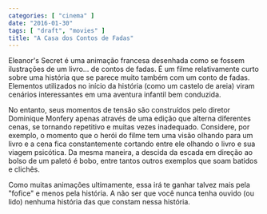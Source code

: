 ```yaml
---
categories: [ "cinema" ]
date: "2016-01-30"
tags: [ "draft", "movies" ]
title: "A Casa dos Contos de Fadas"
---
```

Eleanor's Secret é uma animação francesa desenhada como se fossem
ilustrações de um livro... de contos de fadas. É um filme relativamente
curto sobre uma história que se parece muito também com um conto de
fadas. Elementos utilizados no início da história (como um castelo
de areia) viram cenários interessantes em uma aventura infantil bem
conduzida.

No entanto, seus momentos de tensão são construídos pelo diretor
Dominique Monfery apenas através de uma edição que alterna diferentes
cenas, se tornando repetitivo e muitas vezes inadequado. Considere,
por exemplo, o momento que o herói do filme tem uma visão olhando
para um livro e a cena fica constantemente cortando entre ele olhando o
livro e sua viagem psicótica. Da mesma maneira, a descida da escada em
direção ao bolso de um paletó é bobo, entre tantos outros exemplos
que soam batidos e clichês.

Como muitas animações ultimamente, essa irá te ganhar talvez mais pela
"fofice" e menos pela história. A não ser que você nunca tenha ouvido
(ou lido) nenhuma história das que constam nessa história.
